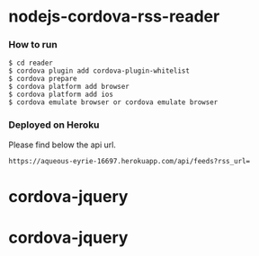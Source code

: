 # nodejs-cordova-rss-reader

### How to run ###

    $ cd reader
    $ cordova plugin add cordova-plugin-whitelist
    $ cordova prepare
    $ cordova platform add browser    
    $ cordova platform add ios
    $ cordova emulate browser or cordova emulate browser

### Deployed on Heroku ###
Please find below the api url.    
    
    https://aqueous-eyrie-16697.herokuapp.com/api/feeds?rss_url=
# cordova-jquery
# cordova-jquery
